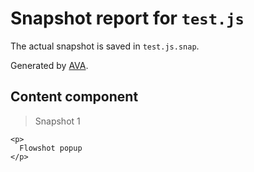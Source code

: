 # Snapshot report for `test.js`

The actual snapshot is saved in `test.js.snap`.

Generated by [AVA](https://ava.li).

## Content component

> Snapshot 1

    <p>
      Flowshot popup
    </p>

